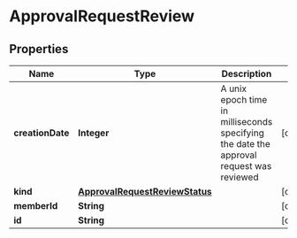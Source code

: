
# ApprovalRequestReview

## Properties
Name | Type | Description | Notes
------------ | ------------- | ------------- | -------------
**creationDate** | **Integer** | A unix epoch time in milliseconds specifying the date the approval request was reviewed |  [optional]
**kind** | [**ApprovalRequestReviewStatus**](ApprovalRequestReviewStatus.md) |  |  [optional]
**memberId** | **String** |  |  [optional]
**id** | **String** |  |  [optional]



